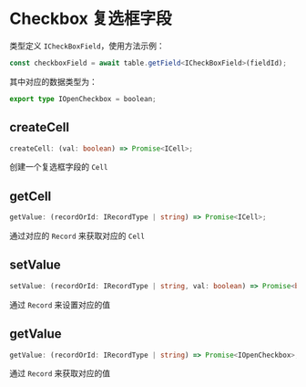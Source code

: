 # Checkbox 复选框字段
类型定义 `ICheckBoxField`，使用方法示例：
```typescript
const checkboxField = await table.getField<ICheckBoxField>(fieldId);
```
其中对应的数据类型为：
```typescript
export type IOpenCheckbox = boolean;
```

## createCell
```typescript
createCell: (val: boolean) => Promise<ICell>;
```
创建一个复选框字段的 `Cell`

## getCell
```typescript
getValue: (recordOrId: IRecordType | string) => Promise<ICell>;
```
通过对应的 `Record` 来获取对应的 `Cell`

## setValue
```typescript
setValue: (recordOrId: IRecordType | string, val: boolean) => Promise<boolean>;
```
通过 `Record` 来设置对应的值

## getValue
```typescript
getValue: (recordOrId: IRecordType | string) => Promise<IOpenCheckbox>;
```
通过 `Record` 来获取对应的值